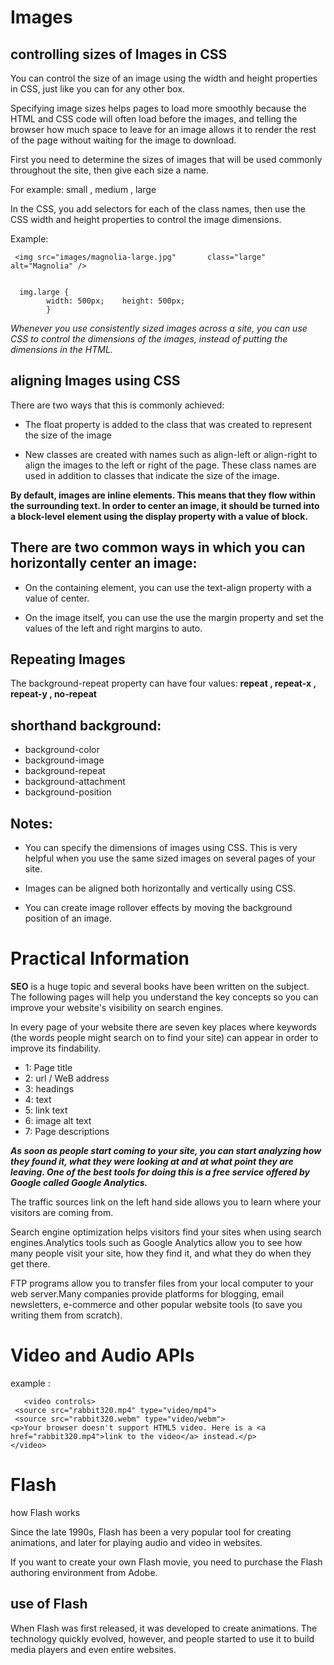 # Images
## controlling sizes of Images in CSS
You can control the size of an image using the width and height properties in CSS, just like you can for any other box. 

Specifying image sizes helps pages to load more smoothly because the HTML and CSS code will often load before the images, and telling the browser how much space to leave for an image allows it to render the rest of the page without waiting for the image to download.

First you need to determine the sizes of images that will be used commonly throughout the site, then give each size a name.

For example:
small , medium , large

In the CSS, you add selectors for each of the class names, then use the CSS width and height properties to control the image dimensions.

Example:
   
     <img src="images/magnolia-large.jpg"       class="large" alt="Magnolia" /> 
      

      img.large { 
            width: 500px;    height: 500px;
            } 



_Whenever you use consistently sized images across a site, you can use CSS to control the dimensions of the images, instead of putting the dimensions in the HTML._


## aligning Images using CSS
There are two ways that this is commonly achieved:

+  The float property is added to the class that was created to represent the size of the image 

+ New classes are created with names such as align-left or align-right to align the images to the left or right of the page. These class names are used in addition to classes that indicate the size of the image.

**By default, images are inline elements. This means that they flow within the surrounding text. In order to center an image, it should be turned into a block-level element using the display property with a value of block.**


## There are two common ways in which you can horizontally center an image:

+ On the containing element, you can use the text-align property with a value of center.

+ On the image itself, you can use the use the margin property and set the values of the left and right margins to auto.


## Repeating Images
The background-repeat property can have four values:
**repeat , repeat-x , repeat-y , no-repeat**


## shorthand background:

+ background-color
+ background-image
+ background-repeat
+ background-attachment
+ background-position

## Notes:
+ You can specify the dimensions of images using CSS. This is very helpful when you use the same sized images on several pages of your site.

+ Images can be aligned both horizontally and vertically using CSS.

+ You can create image rollover effects by moving the background position of an image.



# Practical Information
**SEO** is a huge topic and several books have been written on the subject. The following pages will help you understand the key concepts so you can improve your website's visibility on search engines.

In every page of your website there are seven key places where keywords (the words people might search on to find your site) can appear in order to improve its findability.

+ 1: Page title
+ 2: url / WeB address
+ 3: headings
+ 4: text
+ 5: link text
+ 6: image alt text
+ 7: Page descriptions



_**As soon as people start coming to your site, you can start analyzing how they found it, what they were looking at and at what point they are leaving. One of the best tools for doing this is a free service offered by Google called Google Analytics.**_

The traffic sources link on the left hand side allows you to learn where your visitors are coming from.

Search engine optimization helps visitors find your sites when using search engines.Analytics tools such as Google Analytics allow you to see how many people visit your site, how they find it, and what they do when they get there.

FTP programs allow you to transfer files from your local computer to your web server.Many companies provide platforms for blogging, email newsletters, e-commerce and other popular website tools (to save you writing them from scratch).


# Video and Audio APIs

example :
     

       <video controls>
     <source src="rabbit320.mp4" type="video/mp4">
     <source src="rabbit320.webm" type="video/webm">
    <p>Your browser doesn't support HTML5 video. Here is a <a href="rabbit320.mp4">link to the video</a> instead.</p>
    </video>

# Flash 
how Flash works

Since the late 1990s, Flash has been a very popular tool for creating animations, and later for playing audio and video in websites.

If you want to create your own Flash movie, you need to purchase the Flash authoring environment from Adobe.

## use of Flash

When Flash was first released, it was developed to create animations. The technology quickly evolved, however, and people started to use it to build media players and even entire websites. 

